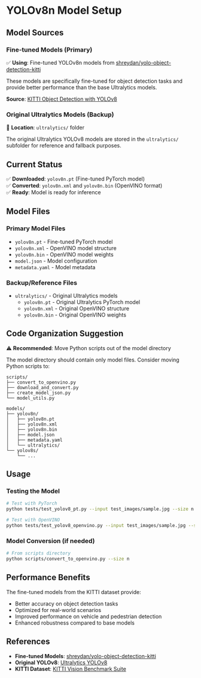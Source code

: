 # YOLOv8n Model Setup

## Model Sources

### Fine-tuned Models (Primary)
✅ **Using**: Fine-tuned YOLOv8n models from [shreydan/yolo-object-detection-kitti](https://github.com/shreydan/yolo-object-detection-kitti/tree/main)

These models are specifically fine-tuned for object detection tasks and provide better performance than the base Ultralytics models.

**Source**: [KITTI Object Detection with YOLOv8](https://github.com/shreydan/yolo-object-detection-kitti/tree/main)

### Original Ultralytics Models (Backup)
📁 **Location**: `ultralytics/` folder

The original Ultralytics YOLOv8 models are stored in the `ultralytics/` subfolder for reference and fallback purposes.

## Current Status

✅ **Downloaded**: `yolov8n.pt` (Fine-tuned PyTorch model)  
✅ **Converted**: `yolov8n.xml` and `yolov8n.bin` (OpenVINO format)  
✅ **Ready**: Model is ready for inference

## Model Files

### Primary Model Files
- `yolov8n.pt` - Fine-tuned PyTorch model
- `yolov8n.xml` - OpenVINO model structure
- `yolov8n.bin` - OpenVINO model weights
- `model.json` - Model configuration
- `metadata.yaml` - Model metadata

### Backup/Reference Files
- `ultralytics/` - Original Ultralytics models
  - `yolov8n.pt` - Original Ultralytics PyTorch model
  - `yolov8n.xml` - Original OpenVINO structure
  - `yolov8n.bin` - Original OpenVINO weights

## Code Organization Suggestion

⚠️ **Recommended**: Move Python scripts out of the model directory

The model directory should contain only model files. Consider moving Python scripts to:

```
scripts/
├── convert_to_openvino.py
├── download_and_convert.py
├── create_model_json.py
└── model_utils.py

models/
├── yolov8n/
│   ├── yolov8n.pt
│   ├── yolov8n.xml
│   ├── yolov8n.bin
│   ├── model.json
│   ├── metadata.yaml
│   └── ultralytics/
└── yolov8s/
    └── ...
```

## Usage

### Testing the Model
```bash
# Test with PyTorch
python tests/test_yolov8_pt.py --input test_images/sample.jpg --size n

# Test with OpenVINO
python tests/test_yolov8_openvino.py --input test_images/sample.jpg --size n
```

### Model Conversion (if needed)
```bash
# From scripts directory
python scripts/convert_to_openvino.py --size n
```

## Performance Benefits

The fine-tuned models from the KITTI dataset provide:
- Better accuracy on object detection tasks
- Optimized for real-world scenarios
- Improved performance on vehicle and pedestrian detection
- Enhanced robustness compared to base models

## References

- **Fine-tuned Models**: [shreydan/yolo-object-detection-kitti](https://github.com/shreydan/yolo-object-detection-kitti/tree/main)
- **Original YOLOv8**: [Ultralytics YOLOv8](https://github.com/ultralytics/ultralytics)
- **KITTI Dataset**: [KITTI Vision Benchmark Suite](https://www.cvlibs.net/datasets/kitti/index.php)

